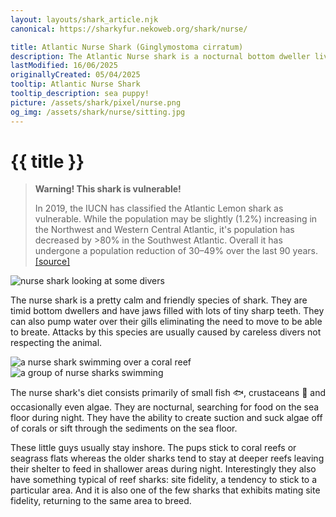 ```yaml
---
layout: layouts/shark_article.njk
canonical: https://sharkyfur.nekoweb.org/shark/nurse/

title: Atlantic Nurse Shark (Ginglymostoma cirratum)
description: The Atlantic Nurse shark is a nocturnal bottom dweller living inshore. And is, unfortunately, classified as vulnerable by the IUCN.
lastModified: 16/06/2025
originallyCreated: 05/04/2025
tooltip: Atlantic Nurse Shark
tooltip_description: sea puppy!
picture: /assets/shark/pixel/nurse.png
og_img: /assets/shark/nurse/sitting.jpg
---
```


# {{ title }}

<blockquote class="warning-bq">
    <strong>Warning! This shark is vulnerable!</strong>
    <p>
        In 2019, the IUCN has classified the Atlantic Lemon shark as vulnerable. While the population may be slightly (1.2%) increasing in the Northwest and Western Central Atlantic, it's population has decreased by >80% in the Southwest Atlantic. Overall it has undergone a population reduction of 30–49% over the last 90 years. <a href="https://www.iucnredlist.org/species/144141186/3095153" target="_blank">[source]</a>
    </p>
</blockquote>

<img
  style="max-width: 100%"
  src="/assets/shark/nurse/sitting.jpg"
  alt="nurse shark looking at some divers"
/>

The nurse shark is a pretty calm and friendly species of shark. They are
timid bottom dwellers and have jaws filled with lots of tiny sharp teeth.
They can also pump water over their gills eliminating the need to move to be
able to breate. Attacks by this species are usually caused by careless
divers not respecting the animal.

<section class="images-section">
  <img
    src="/assets/shark/nurse/nurse_coral.jpg"
    alt="a nurse shark swimming over a coral reef"
  />
  <img
    src="/assets/shark/nurse/nurse_group.jpg"
    alt="a group of nurse sharks swimming"
  />
</section>

The nurse shark's diet consists primarily of small fish 🐟, crustaceans 🦀
and occasionally even algae. They are nocturnal, searching for food on the
sea floor during night. They have the ability to create suction and suck
algae off of corals or sift through the sediments on the sea floor.

These little guys usually stay inshore. The pups stick to coral reefs or
seagrass flats whereas the older sharks tend to stay at deeper reefs leaving
their shelter to feed in shallower areas during night. Interestingly they
also have something typical of reef sharks: site fidelity, a tendency to
stick to a particular area. And it is also one of the few sharks that
exhibits mating site fidelity, returning to the same area to breed.
